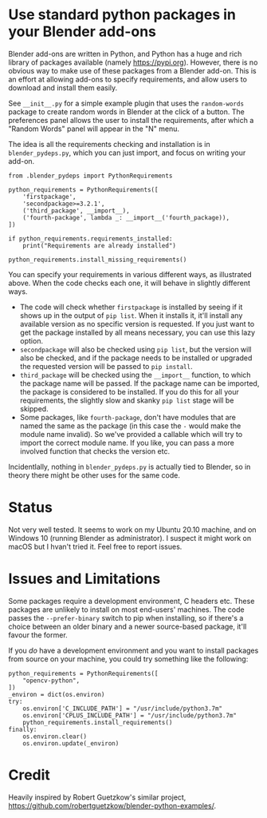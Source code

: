 Use standard python packages in your Blender add-ons
====================================================

Blender add-ons are written in Python, and Python has a huge and rich library of packages available (namely https://pypi.org). However, there is no obvious way to make use of these packages from a Blender add-on. This is an effort at allowing add-ons to specify requirements, and allow users to download and install them easily.

See `__init__.py` for a simple example plugin that uses the `random-words` package to create random words in Blender at the click of a button. The preferences panel allows the user to install the requirements, after which a "Random Words" panel will appear in the "N" menu.

The idea is all the requirements checking and installation is in `blender_pydeps.py`, which you can just import, and focus on writing your add-on.

```
from .blender_pydeps import PythonRequirements

python_requirements = PythonRequirements([
    'firstpackage',
    'secondpackage>=3.2.1',
    ('third_package', __import__),
    ('fourth-package', lambda _: __import__('fourth_package)),
])

if python_requirements.requirements_installed:
    print("Requirements are already installed")

python_requirements.install_missing_requirements()
```

You can specify your requirements in various different ways, as illustrated above. When the code checks each one, it will behave in slightly different ways.

* The code will check whether `firstpackage` is installed by seeing if it shows up in the output of `pip list`. When it installs it, it'll install any available version as no specific version is requested. If you just want to get the package installed by all means necessary, you can use this lazy option.
* `secondpackage` will also be checked using `pip list`, but the version will also be checked, and if the package needs to be installed or upgraded the requested version will be passed to `pip install`.
* `third_package` will be checked using the `__import__` function, to which the package name will be passed. If the package name can be imported, the package is considered to be installed. If you do this for all your requirements, the slightly slow and skanky `pip list` stage will be skipped.
* Some packages, like `fourth-package`, don't have modules that are named the same as the package (in this case the `-` would make the module name invalid). So we've provided a callable which will try to import the correct module name. If you like, you can pass a more involved function that checks the version etc.

Incidentlally, nothing in `blender_pydeps.py` is actually tied to Blender, so in theory there might be other uses for the same code.


Status
======

Not very well tested. It seems to work on my Ubuntu 20.10 machine, and on Windows 10 (running Blender as administrator). I suspect it might work on macOS but I hvan't tried it. Feel free to report issues.


Issues and Limitations
======================

Some packages require a development environment, C headers etc. These packages are unlikely to install on most end-users' machines. The code passes the `--prefer-binary` switch to pip when installing, so if there's a choice between an older binary and a newer source-based package, it'll favour the former.

If you *do* have a development environment and you want to install packages from source on your machine, you could try something like the following:

```
python_requirements = PythonRequirements([
    "opencv-python",
])
_environ = dict(os.environ)
try:
    os.environ['C_INCLUDE_PATH'] = "/usr/include/python3.7m"
    os.environ['CPLUS_INCLUDE_PATH'] = "/usr/include/python3.7m"
    python_requirements.install_requirements()
finally:
    os.environ.clear()
    os.environ.update(_environ)
```


Credit
======
Heavily inspired by Robert Guetzkow's similar project, https://github.com/robertguetzkow/blender-python-examples/.
